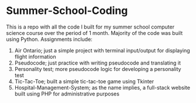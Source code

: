 # Summer-School-Coding
This is a repo with all the code I built for my summer school computer science course over the period of 1 month. Majority of the code was built using Python. Assignments include:

1. Air Ontario; just a simple project with terminal input/output for displaying flight information
2. Pseudocode; just practice with writing pseudocode and translating it
3. Personality test; more pseudocode logic for developing a personality test
4. Tic-Tac-Toe; built a simple tic-tac-toe game using Tkinter
5. Hospital-Management-System; as the name implies, a full-stack website built using PHP for administrative purposes
